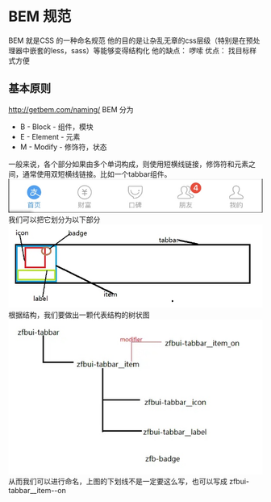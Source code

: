 # BEM 规范
BEM 就是CSS 的一种命名规范
他的目的是让杂乱无章的css层级（特别是在预处理器中嵌套的less，sass）等能够变得结构化
他的缺点： 啰嗦
优点： 找目标样式方便

## 基本原则
http://getbem.com/naming/
BEM 分为
- B - Block - 组件，模块
- E - Element - 元素
- M - Modify - 修饰符，状态

一般来说，各个部分如果由多个单词构成，则使用短横线链接，修饰符和元素之间，通常使用双短横线链接。比如一个tabbar组件。
![](media/15855414692084/15858547325280.jpg)
我们可以把它划分为以下部分
![](media/15855414692084/15858547489312.jpg)
根据结构，我们要做出一颗代表结构的树状图
![](media/15855414692084/15858547747613.jpg)
从而我们可以进行命名，上图的下划线不是一定要这么写，也可以写成
zfbui-tabbar__item--on